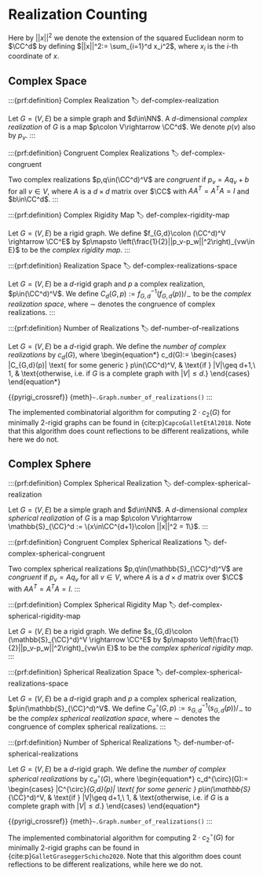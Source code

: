 # Realization Counting


Here by $||x||^2$ we denote the extension of the squared Euclidean norm to $\CC^d$ by defining $||x||^2:= \sum_{i=1}^d x_i^2$, where $x_i$ is the $i$-th coordinate of $x$.

## Complex Space

:::{prf:definition} Complex Realization
:label: def-complex-realization

Let $G=(V,E)$ be a simple graph and $d\in\NN$.
A $d$-dimensional _complex realization_ of $G$ is a map $p\colon V\rightarrow \CC^d$.
We denote $p(v)$ also by $p_v$.
:::

:::{prf:definition} Congruent Complex Realizations
:label: def-complex-congruent

Two complex realizations $p,q\in(\CC^d)^V$ are _congruent_ if $p_v = A q_v + b$ for all $v\in V$, where $A$ is a $d\times d$ matrix over $\CC$ with $AA^T=A^TA=I$ and $b\in\CC^d$.
:::

:::{prf:definition} Complex Rigidity Map
:label: def-complex-rigidity-map

Let $G=(V,E)$ be a rigid graph.
We define $f_{G,d}\colon (\CC^d)^V \rightarrow \CC^E$ by $p\mapsto \left(\frac{1}{2}||p_v-p_w||^2\right)_{vw\in E}$ to be the _complex rigidity map_.
:::

:::{prf:definition} Realization Space
:label: def-complex-realizations-space

Let $G=(V,E)$ be a $d$-rigid graph and $p$ a complex realization, $p\in(\CC^d)^V$.
We define $C_d(G,p):=f^{-1}_{G,d}(f_{G,d}(p))/_\sim$ to be the _complex realization space_, where $\sim$ denotes the congruence of complex realizations.
:::

:::{prf:definition} Number of Realizations
:label: def-number-of-realizations

Let $G=(V,E)$ be a $d$-rigid graph.
We define the _number of complex realizations_ by $c_d(G)$, where
\begin{equation*}
    c_d(G):=
    \begin{cases}
        |C_{G,d}(p)| \text{ for some generic } p\in(\CC^d)^V, & \text{if } |V|\geq d+1,\\
        1, & \text{otherwise, i.e. if $G$ is a complete graph with $|V|\leq d$.}
    \end{cases}
\end{equation*}

{{pyrigi_crossref}} {meth}`~.Graph.number_of_realizations()`
:::

The implemented combinatorial algorithm for computing $2\cdot c_2(G)$ for minimally $2$-rigid graphs can be found in {cite:p}`CapcoGalletEtAl2018`.
Note that this algorithm does count reflections to be different realizations, while here we do not.

## Complex Sphere

:::{prf:definition} Complex Spherical Realization
:label: def-complex-spherical-realization

Let $G=(V,E)$ be a simple graph and $d\in\NN$.
A $d$-dimensional _complex spherical realization_ of $G$ is a map $p\colon V\rightarrow \mathbb{S}_{\CC}^d := \{x\in\CC^{d+1}\colon ||x||^2 = 1\}$.
:::

:::{prf:definition} Congruent Complex Spherical Realizations
:label: def-complex-spherical-congruent

Two complex spherical realizations $p,q\in(\mathbb{S}_{\CC}^d)^V$ are _congruent_ if $p_v = A q_v$ for all $v\in V$, where $A$ is a $d\times d$ matrix over $\CC$ with $AA^T=A^TA=I$.
:::

:::{prf:definition} Complex Spherical Rigidity Map
:label: def-complex-spherical-rigidity-map

Let $G=(V,E)$ be a rigid graph.
We define $s_{G,d}\colon (\mathbb{S}_{\CC}^d)^V \rightarrow \CC^E$ by $p\mapsto \left(\frac{1}{2}||p_v-p_w||^2\right)_{vw\in E}$ to be the _complex spherical rigidity map_.
:::

:::{prf:definition} Spherical Realization Space
:label: def-complex-spherical-realizations-space

Let $G=(V,E)$ be a $d$-rigid graph and $p$ a complex spherical realization, $p\in(\mathbb{S}_{\CC}^d)^V$.
We define $C_d^{\circ}(G,p):=s^{-1}_{G,d}(s_{G,d}(p))/_\sim$ to be the _complex spherical realization space_, where $\sim$ denotes the congruence of complex spherical realizations.
:::

:::{prf:definition} Number of Spherical Realizations
:label: def-number-of-spherical-realizations

Let $G=(V,E)$ be a $d$-rigid graph.
We define the _number of complex spherical realizations_ by $c_d^{\circ}(G)$, where
\begin{equation*}
    c_d^{\circ}(G):=
    \begin{cases}
        |C^{\circ}_{G,d}(p)| \text{ for some generic } p\in(\mathbb{S}_{\CC}^d)^V, & \text{if } |V|\geq d+1,\\
        1, & \text{otherwise, i.e. if $G$ is a complete graph with $|V|\leq d$.}
    \end{cases}
\end{equation*}

{{pyrigi_crossref}} {meth}`~.Graph.number_of_realizations()`
:::

The implemented combinatorial algorithm for computing $2\cdot c_2^{\circ}(G)$ for minimally $2$-rigid graphs can be found in {cite:p}`GalletGraseggerSchicho2020`.
Note that this algorithm does count reflections to be different realizations, while here we do not.
